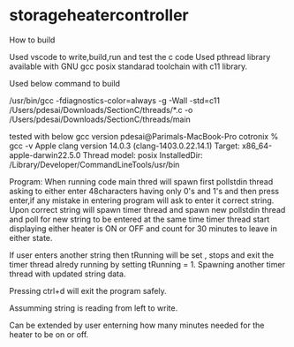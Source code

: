 # storageheatercontroller
How to build

Used vscode to write,build,run and test the c code
Used pthread library available with GNU gcc posix standarad toolchain with 
c11 library.

Used below command to build

/usr/bin/gcc -fdiagnostics-color=always -g -Wall -std=c11 
    /Users/pdesai/Downloads/SectionC/threads/*.c -o 
    /Users/pdesai/Downloads/SectionC/threads/main

tested with below gcc version
pdesai@Parimals-MacBook-Pro cotronix % gcc -v
Apple clang version 14.0.3 (clang-1403.0.22.14.1)
Target: x86_64-apple-darwin22.5.0
Thread model: posix
InstalledDir: /Library/Developer/CommandLineTools/usr/bin

Program:
When running code main thred will spawn first pollstdin thread
    asking to either enter 48characters having only 0's and 1's
    and then press enter,if any mistake in entering program will ask to enter
    it correct string.
Upon correct string will spawn timer thread and spawn new pollstdin thread
    and poll for new string to be entered at the same time timer thread start
    displaying either heater is ON or OFF and count for 30 minutes to leave in
    either state.

If user enters another string then tRunning will be set , stops and exit the
    timer thread alredy running by setting tRunning = 1. Spawning another 
    timer thread with updated string data.

Pressing ctrl+d will exit the program safely.

Assumming string is reading from left to write.

Can be extended by user enterning how many minutes needed for the heater to be
    on or off.
